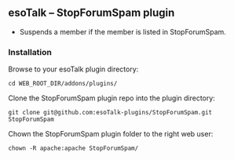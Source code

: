 ## esoTalk – StopForumSpam plugin

- Suspends a member if the member is listed in StopForumSpam. 

### Installation

Browse to your esoTalk plugin directory:
```
cd WEB_ROOT_DIR/addons/plugins/
```

Clone the StopForumSpam plugin repo into the plugin directory:
```
git clone git@github.com:esoTalk-plugins/StopForumSpam.git StopForumSpam
```

Chown the StopForumSpam plugin folder to the right web user:
```
chown -R apache:apache StopForumSpam/
```

